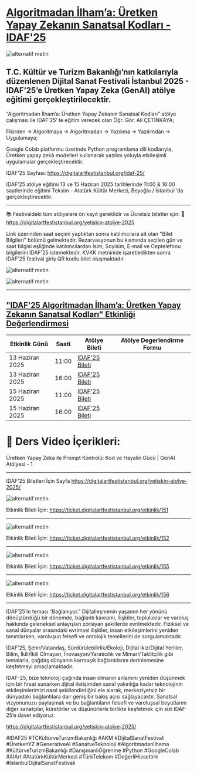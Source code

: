 # [Algoritmadan İlham’a: Üretken Yapay Zekanın Sanatsal Kodları - IDAF'25](https://digitalartfestistanbul.org/yetiskin-atolye-2025/)    

![alternatif metin](https://github.com/acetinkaya/Algoritmadan-ilhama-uretken-yapay-zekanin-sanatsal-kodlari/blob/main/idaf.png)

## T.C. Kültür ve Turizm Bakanlığı’nın katkılarıyla düzenlenen Dijital Sanat Festivali İstanbul 2025 - IDAF’25’e Üretken Yapay Zeka (GenAI) atölye eğitimi gerçekleştirilecektir.   

“Algoritmadan İlham’a: Üretken Yapay Zekanın Sanatsal Kodları” atölye çalışması ile  IDAF’25’ te eğitim verecek olan Öğr. Gör. Ali ÇETİNKAYA;    

Fikirden → Algoritmaya → Algoritmadan → Yazılıma → Yazılımdan → Uygulamaya;    

Google Colab platformu üzerinde Python programlama dili kodlarıyla, Üretken yapay zekâ modelleri kullanarak yazılım yoluyla etkileşimli uygulamalar gerçekleştirecektir. 

IDAF'25 Sayfası: https://digitalartfestistanbul.org/idaf-25/

IDAF’25 atölye eğitimi 13 ve 15 Haziran 2025 tarihlerinde 11:00 & 16:00 saatlerinde eğitimi Teksim - Atatürk Kültür Merkezi, Beyoğlu / İstanbul ‘da gerçekleştirecektir.

---

📚 Festivaldeki tüm atölyelere ön kayıt gereklidir ve Ücretsiz biletler için: 🔗 https://digitalartfestistanbul.org/yetiskin-atolye-2025

Link üzerinden saat seçimi yaptıktan sonra katılımcılara ait olan "Bilet Bilgileri" bölümü gelmektedir. Rezarvasyonun bu kısmında seçilen gün ve saat bilgisi eşliğinde katılımcılardan İsim, Soyisim, E-mail ve Ceptelefonu 
bilgilerini IDAF'25 istemektedir. KVKK metninide işaretledikten sonra IDAF'25 festival giriş QR kodlu bilet oluşmaktadır. 

![alternatif metin](https://github.com/acetinkaya/Algoritmadan-ilhama-uretken-yapay-zekanin-sanatsal-kodlari/blob/main/Etkinlik-idaf25-1.png.png)

![alternatif metin](https://github.com/acetinkaya/Algoritmadan-ilhama-uretken-yapay-zekanin-sanatsal-kodlari/blob/main/Etkinlik-idaf25-2.png.png)

---

## ["IDAF'25 Algoritmadan İlham’a: Üretken Yapay Zekanın Sanatsal Kodları" Etkinliği Değerlendirmesi](https://digitalartfestistanbul.org/yetiskin-atolye-2025)

| Etkinlik Günü | Saati | Atölye Bileti | Atölye Degerlendirme Formu |     
|----------------|--------------|-----------|-----------| 
| 13 Haziran 2025 | 11:00 | [IDAF'25 Bileti](https://ticket.digitalartfestistanbul.org/etkinlik/151) | 
| 13 Haziran 2025 | 16:00 | [IDAF'25 Bileti](https://ticket.digitalartfestistanbul.org/etkinlik/152) | 
| 15 Haziran 2025 | 11:00 | [IDAF'25 Bileti](https://ticket.digitalartfestistanbul.org/etkinlik/155) | 
| 15 Haziran 2025 | 16:00 | [IDAF'25 Bileti](https://ticket.digitalartfestistanbul.org/etkinlik/156) | 

# 📘 Ders Video İçerikleri:

Üretken Yapay Zeka ile Prompt Kontrolü: Kod ve Hayalin Gücü | GenAI Atölyesi - 1   




---

IDAF'25 Biletleri İçin Sayfa https://digitalartfestistanbul.org/yetiskin-atolye-2025/

![alternatif metin](https://github.com/acetinkaya/Algoritmadan-ilhama-uretken-yapay-zekanin-sanatsal-kodlari/blob/main/IDAF25_atolye_1.png)

Etkinlik Bileti İçin: https://ticket.digitalartfestistanbul.org/etkinlik/151

---

![alternatif metin](https://github.com/acetinkaya/Algoritmadan-ilhama-uretken-yapay-zekanin-sanatsal-kodlari/blob/main/IDAF25_atolye_2.png)

Etkinlik Bileti İçin: https://ticket.digitalartfestistanbul.org/etkinlik/152

---

![alternatif metin](https://github.com/acetinkaya/Algoritmadan-ilhama-uretken-yapay-zekanin-sanatsal-kodlari/blob/main/IDAF25_atolye_3.png)

Etkinlik Bileti İçin: https://ticket.digitalartfestistanbul.org/etkinlik/155

---

![alternatif metin](https://github.com/acetinkaya/Algoritmadan-ilhama-uretken-yapay-zekanin-sanatsal-kodlari/blob/main/IDAF25_atolye_3.png)

Etkinlik Bileti İçin: https://ticket.digitalartfestistanbul.org/etkinlik/156

---

IDAF’25’in teması “Bağlanıyor.” Dijitalleşmenin yaşamın her yönünü dönüştürdüğü bir dönemde, bağlantı kavramı, ilişkiler, topluluklar ve varoluş hakkında geleneksel anlayışları zorlayan şekillerde evrilmektedir. Fiziksel ve sanal dünyalar arasındaki evrimsel ilişkiler, 
insan etkileşimlerini yeniden tanımlarken, varoluşun felsefi ve ontolojik temellerini de sorgulamaktadır.

IDAF’25, Şehir/Vatandaş, Sürdürülebilirlik/Ekoloji, Dijital İkiz/Dijital Yerliler, Bilim, İkili/İkili Olmayan, İnovasyon/Yaratıcılık ve Mimari/Taklitçilik gibi temalarla, çağdaş dünyanın karmaşık bağlantılarını derinlemesine keşfetmeyi amaçlamaktadır.

IDAF-25, bize teknoloji çağında insan olmanın anlamını yeniden düşünmek için bir fırsat sunarken dijital iletişimden sanal yakınlığa kadar teknolojinin etkileşimlerimizi nasıl şekillendirdiğini ele alarak, merkeziyetsiz bir dünyadaki bağlantılara dair geniş bir bakış 
açısı sağlayacaktır. Sanatsal vizyonunuzu paylaşmak ve bu bağlantıların felsefi ve varoluşsal boyutlarını diğer sanatçılar, küratörler ve düşünürlerle birlikte keşfetmek için sizi IDAF-25’e davet ediyoruz.

https://digitalartfestistanbul.org/yetiskin-atolye-2025/

#IDAF25 #TCKültürveTurizmBakanlığı #AKM #DijitalSanatFestivali #ÜretkenYZ #GenerativeAI #SanatveTeknoloji #Algoritmadanİlhama #KültürveTurizmBakanlığı #DanışmanlıÖğrenme 
#Python #GoogleColab #AIArt #AtatürkKültürMerkezi #TürkTelekom #DeğerliHissettirir #İstanbulDijitalSanatFestivali
